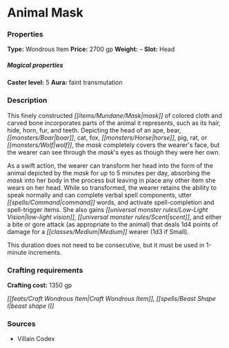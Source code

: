 ﻿---
Title: "Animal Mask"
Type: "Wondrous Item"
Price: "2700 gp"
Weight: "–"
Slot: "Head"
Caster level: "5"
Aura: "faint transmutation"
Description: |
  "This finely constructed mask of colored cloth and carved bone incorporates parts of the animal it represents, such as its hair, hide, horn, fur, and teeth. Depicting the head of an ape, bear, boar, cat, fox, horse, pig, rat, or wolf, the mask completely covers the wearer's face, but the wearer can see through the mask's eyes as though they were her own.
  As a swift action, the wearer can transform her head into the form of the animal depicted by the mask for up to 5 minutes per day, absorbing the mask into her body in the process but leaving in place any other item she wears on her head. While so transformed, the wearer retains the ability to speak normally and can complete verbal spell components, utter command words, and activate spell-completion and spell-trigger items. She also gains low-light vision, scent, and either a bite or gore attack (as appropriate to the animal) that deals 1d4 points of damage for a Medium wearer (1d3 if Small).
  This duration does not need to be consecutive, but it must be used in 1-minute increments."
Crafting cost: "1350 gp"
Sources: "['Villain Codex']"
---

# Animal Mask

### Properties

**Type:** Wondrous Item **Price:** 2700 gp **Weight:** – **Slot:** Head

##### Magical properties

**Caster level:** 5 **Aura:** faint transmutation

### Description

This finely constructed _[[items/Mundane/Mask|mask]]_ of colored cloth and carved bone incorporates parts of the animal it represents, such as its hair, hide, horn, fur, and teeth. Depicting the head of an ape, bear, _[[monsters/Boar|boar]]_, cat, fox, _[[monsters/Horse|horse]]_, pig, rat, or _[[monsters/Wolf|wolf]]_, the _mask_ completely covers the wearer's face, but the wearer can see through the _mask_'s eyes as though they were her own.

As a swift action, the wearer can transform her head into the form of the animal depicted by the _mask_ for up to 5 minutes per day, absorbing the _mask_ into her body in the process but leaving in place any other item she wears on her head. While so transformed, the wearer retains the ability to speak normally and can complete verbal spell components, utter _[[spells/Command|command]]_ words, and activate spell-completion and spell-trigger items. She also gains _[[universal monster rules/Low-Light Vision|low-light vision]]_, _[[universal monster rules/Scent|scent]]_, and either a bite or gore attack (as appropriate to the animal) that deals 1d4 points of damage for a _[[classes/Medium|Medium]]_ wearer (1d3 if Small).

This duration does not need to be consecutive, but it must be used in 1-minute increments.

### Crafting requirements

**Crafting cost:** 1350 gp

_[[feats/Craft Wondrous Item|Craft Wondrous Item]]_, _[[spells/Beast Shape I|beast shape I]]_

### Sources

* Villain Codex
